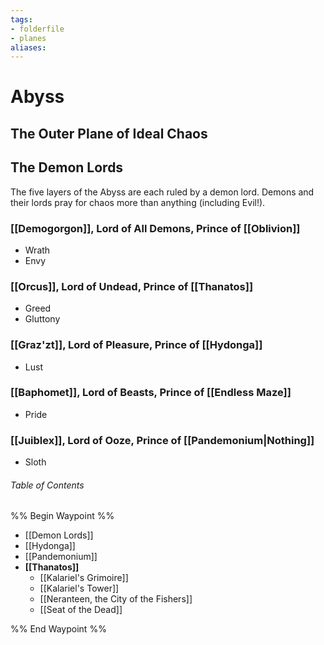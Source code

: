 ```yaml
---
tags: 
- folderfile
- planes
aliases:
---
```

# Abyss
## The Outer Plane of Ideal Chaos

## The Demon Lords
The five layers of the Abyss are each ruled by a demon lord. Demons and their lords pray for chaos more than anything (including Evil!).

### [[Demogorgon]], Lord of All Demons, Prince of [[Oblivion]]
- Wrath
- Envy

### [[Orcus]], Lord of Undead, Prince of [[Thanatos]]
- Greed
- Gluttony

### [[Graz'zt]], Lord of Pleasure, Prince of [[Hydonga]]
- Lust

### [[Baphomet]], Lord of Beasts, Prince of [[Endless Maze]]
- Pride

### [[Juiblex]], Lord of Ooze, Prince of [[Pandemonium|Nothing]]
- Sloth

###### Table of Contents
%% Begin Waypoint %%
- [[Demon Lords]]
- [[Hydonga]]
- [[Pandemonium]]
- **[[Thanatos]]**
	- [[Kalariel's Grimoire]]
	- [[Kalariel's Tower]]
	- [[Neranteen, the City of the Fishers]]
	- [[Seat of the Dead]]

%% End Waypoint %%